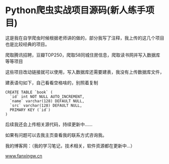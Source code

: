 # Python爬虫实战项目源码(新人练手项目)

这是我在自学爬虫时候根据老师讲的做的，部分我写了注释，我上传的这几个项目也是比较经典的项目。

爬取腾讯招聘，豆瓣TOP250，爬取58同城住房信息，爬取读书网并写入数据库等等项目

这些项目改动链接就可以使用，写入数据库还需要建表，我没有上传数据库文件，

建表语句如下，自己看看空格啥的，别照着复制

```mysql
CREATE TABLE `book` (
  `id` int NOT NULL AUTO_INCREMENT,
  `name` varchar(128) DEFAULT NULL,
  `src` varchar(128) DEFAULT NULL,
  PRIMARY KEY (`id`)
)
```

后续我还会上传相关源代码，持续更新中......

如果有问题可以去我主页查看我的联系方式咨询我。

我的博客网：（我的学习笔记，技术相关，软件资源都在更新中...）

www.fanxingw.cn
